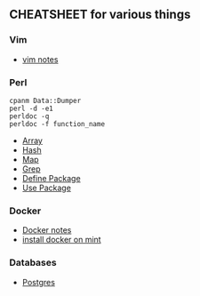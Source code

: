 ## CHEATSHEET for various things

### Vim
* [vim notes](/vim.md)

### Perl
   `cpanm Data::Dumper`  
   `perl -d -e1`  
   `perldoc -q`  
   `perldoc -f function_name`  
     
* [Array](/perl/array.pl)
* [Hash](/perl/hash.pl)
* [Map](/perl/map.pl)
* [Grep](/perl/grep.pl)
* [Define Package](/perl/TestPackage.pm)
* [Use Package](/perl/TestPackageUsage.pl)
  

### Docker
* [Docker notes](/docker/docker.md)
* [install docker on mint](/docker/install-docker-on-mint.md)
### Databases
* [Postgres](/postgres.md)

